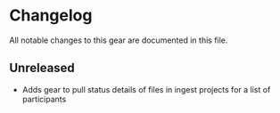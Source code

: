 # Changelog

All notable changes to this gear are documented in this file.

## Unreleased

* Adds gear to pull status details of files in ingest projects for a list of participants
